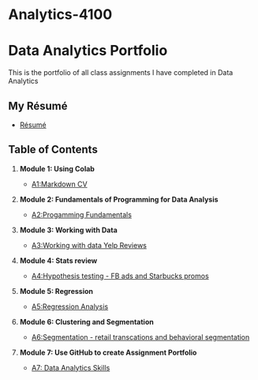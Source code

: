 # Analytics-4100
# Data Analytics Portfolio
This is the portfolio of all class assignments I have completed in Data Analytics

## My Résumé
- [Résumé](https://colab.research.google.com/drive/1y7QqDiATr_oNMTZ75JyhUQnR4m9tNQQV?authuser=1)

## Table of Contents
1. **Module 1: Using Colab**
   - [A1:Markdown CV](https://colab.research.google.com/drive/1y7QqDiATr_oNMTZ75JyhUQnR4m9tNQQV?authuser=1)
    
2. **Module 2: Fundamentals of Programming for Data Analysis**
   - [A2:Progamming Fundamentals](https://colab.research.google.com/drive/1THfMXfjt7i6YlezPkUwRXShYiw8Wwh9q?authuser=1)

3. **Module 3: Working with Data**
   - [A3:Working with data Yelp Reviews](https://colab.research.google.com/drive/1wjBPmFrfReb9QNCkK-6E2MQNjX3al82d?authuser=1) 

4. **Module 4: Stats review**
   - [A4:Hypothesis testing - FB ads and Starbucks promos](https://colab.research.google.com/drive/1tXVg_153EkFrNpTzxV2CznYpDRKs5F9s?authuser=1) 

5. **Module 5: Regression** 
   - [A5:Regression Analysis](https://colab.research.google.com/drive/16pgDRU4dpKmS3kt-JusN8--plhW4K8QT?authuser=1)

6. **Module 6: Clustering and Segmentation**
   - [A6:Segmentation - retail transcations and behavioral segmentation](https://colab.research.google.com/drive/19hhrPDjEudzBnV8vX9QL5eBx_QKhBTOW?authuser=1#scrollTo=PoySPb11g4Oz)

7. **Module 7: Use GitHub to create Assignment Portfolio**
   - [A7: Data Analytics Skills](https://github.com/haotang221019/Anly-4100/edit/main/README.md)
